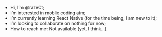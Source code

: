 - Hi, I’m @razeCt;
- I’m interested in moblie coding atm;
- I’m currently learning React Native (for the time being, I am new to it);
- I’m looking to collaborate on nothing for now;
- How to reach me: Not available (yet, I think...).

<!---
razeCt/razeCt is a ✨ special ✨ repository because its `README.md` (this file) appears on your GitHub profile.
You can click the Preview link to take a look at your changes.
--->
